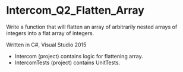 # Intercom_Q2_Flatten_Array
Write a function that will flatten an array of arbitrarily nested arrays of integers into a flat array of integers.

Written in C#, Visual Studio 2015
- Intercom (project) contains logic for flattening array.
- IntercomTests (project) contains UnitTests.
